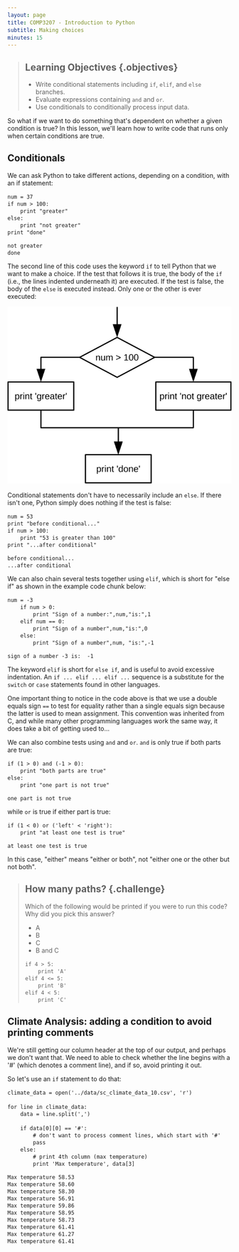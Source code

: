 ```yaml
---
layout: page
title: COMP3207 - Introduction to Python
subtitle: Making choices
minutes: 15
---
```

> ## Learning Objectives {.objectives}
>
> *   Write conditional statements including `if`, `elif`, and `else` branches.
> *   Evaluate expressions containing `and` and `or`.
> *   Use conditionals to conditionally process input data.

So what if we want to do something that's dependent on whether a given condition is true? In this lesson, we'll learn how to write code that runs only when certain conditions are true.

## Conditionals

We can ask Python to take different actions, depending on a condition, with an if statement:

~~~ {.python}
num = 37
if num > 100:
    print "greater"
else:
    print "not greater"
print "done"
~~~
~~~ {.output}
not greater
done
~~~

The second line of this code uses the keyword `if` to tell Python that we want to make a choice.
If the test that follows it is true,
the body of the `if`
(i.e., the lines indented underneath it) are executed.
If the test is false,
the body of the `else` is executed instead.
Only one or the other is ever executed:

![Executing a Conditional](img/python-flowchart-conditional.svg)

Conditional statements don't have to necessarily include an `else`.
If there isn't one,
Python simply does nothing if the test is false:

~~~ {.python}
num = 53
print "before conditional..."
if num > 100:
    print "53 is greater than 100"
print "...after conditional"
~~~
~~~ {.output}
before conditional...
...after conditional
~~~

We can also chain several tests together using `elif`,
which is short for "else if" as shown in the example code chunk below:

~~~ {.python}
num = -3
    if num > 0:
        print "Sign of a number:",num,"is:",1
    elif num == 0:
        print "Sign of a number",num,"is:",0
    else:
        print "Sign of a number",num, "is:",-1

~~~
~~~ {.output}
sign of a number -3 is:  -1
~~~

The keyword `elif` is short for `else if`, and is useful to avoid excessive indentation. An 
`if ... elif ... elif ...` sequence is a substitute for the `switch` or `case` statements 
found in other languages.

One important thing to notice in the code above is that we use a double equals sign `==` to test for equality
rather than a single equals sign
because the latter is used to mean assignment.
This convention was inherited from C,
and while many other programming languages work the same way,
it does take a bit of getting used to...

We can also combine tests using `and` and `or`.
`and` is only true if both parts are true:

~~~ {.python}
if (1 > 0) and (-1 > 0):
    print "both parts are true"
else:
    print "one part is not true"
~~~
~~~ {.output}
one part is not true
~~~

while `or` is true if either part is true:

~~~ {.python}
if (1 < 0) or ('left' < 'right'):
    print "at least one test is true"
~~~
~~~ {.output}
at least one test is true
~~~

In this case,
"either" means "either or both", not "either one or the other but not both".

> ## How many paths? {.challenge}
> 
> Which of the following would be printed if you were to run this code? Why did you pick this answer?
>
> * A
> * B
> * C
> * B and C
> 
> ~~~ {.python}
> if 4 > 5:
>     print 'A'
> elif 4 <= 5:
>     print 'B'
> elif 4 < 5:
>     print 'C'
> ~~~

## Climate Analysis: adding a condition to avoid printing comments

We're still getting our column header at the top of our output, and perhaps
we don't want that. We need to able to check whether the line begins with
a '#' (which denotes a comment line), and if so, avoid printing it out.

So let's use an `if` statement to do that:

~~~ {.python}
climate_data = open('../data/sc_climate_data_10.csv', 'r')

for line in climate_data:
    data = line.split(',')

    if data[0][0] == '#':
        # don't want to process comment lines, which start with '#'
        pass
    else:
        # print 4th column (max temperature)
        print 'Max temperature', data[3]
~~~

~~~
Max temperature 58.53
Max temperature 58.60
Max temperature 58.30
Max temperature 56.91
Max temperature 59.86
Max temperature 58.95
Max temperature 58.73
Max temperature 61.41
Max temperature 61.27
Max temperature 61.41
~~~
